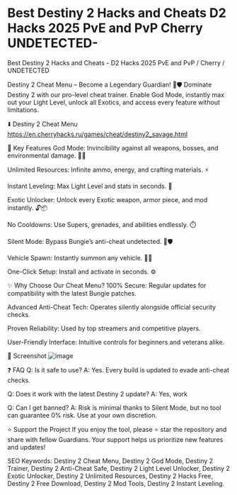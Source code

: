 # Best Destiny 2 Hacks and Cheats D2 Hacks 2025 PvE and PvP Cherry UNDETECTED-
Best Destiny 2 Hacks and Cheats - D2 Hacks 2025 PvE and PvP / Cherry / UNDETECTED

Destiny 2 Cheat Menu – Become a Legendary Guardian! 🌌🛡️
Dominate Destiny 2 with our pro-level cheat trainer. Enable God Mode, instantly max out your Light Level, unlock all Exotics, and access every feature without limitations.

⬇️ Destiny 2 Cheat Menu 
https://en.cherryhacks.ru/games/cheat/destiny2_savage.html

🚀 Key Features
God Mode: Invincibility against all weapons, bosses, and environmental damage. 💪🔥

Unlimited Resources: Infinite ammo, energy, and crafting materials. ⚡

Instant Leveling: Max Light Level and stats in seconds. 🌟

Exotic Unlocker: Unlock every Exotic weapon, armor piece, and mod instantly. 🔓📦

No Cooldowns: Use Supers, grenades, and abilities endlessly. ⏱️

Silent Mode: Bypass Bungie’s anti-cheat undetected. 🔑🛡️

Vehicle Spawn: Instantly summon any vehicle. 🚗💨

One-Click Setup: Install and activate in seconds. ⚙️


✨ Why Choose Our Cheat Menu?
100% Secure: Regular updates for compatibility with the latest Bungie patches.

Advanced Anti-Cheat Tech: Operates silently alongside official security checks.

Proven Reliability: Used by top streamers and competitive players.

User-Friendly Interface: Intuitive controls for beginners and veterans alike.



📸 Screenshot
![image](https://github.com/user-attachments/assets/d7695a49-13a9-4aaf-933c-ec3af5a92cfc)


❓ FAQ
Q: Is it safe to use?
A: Yes. Every build is updated to evade anti-cheat checks.

Q: Does it work with the latest Destiny 2 update?
A: Yes, work

Q: Can I get banned?
A: Risk is minimal thanks to Silent Mode, but no tool can guarantee 0% risk. Use at your own discretion.


⭐ Support the Project
If you enjoy the tool, please ⭐ star the repository and share with fellow Guardians. Your support helps us prioritize new features and updates!

SEO Keywords:
Destiny 2 Cheat Menu, Destiny 2 God Mode, Destiny 2 Trainer, Destiny 2 Anti-Cheat Safe, Destiny 2 Light Level Unlocker, Destiny 2 Exotic Unlocker, Destiny 2 Unlimited Resources, Destiny 2 Hacks Free, Destiny 2 Free Download, Destiny 2 Mod Tools, Destiny 2 Instant Leveling.
